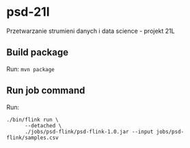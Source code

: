 # psd-21l
Przetwarzanie strumieni danych i data science - projekt 21L

## Build package

Run: `mvn package`

## Run job command

Run: 

```
./bin/flink run \
      --detached \
      ./jobs/psd-flink/psd-flink-1.0.jar --input jobs/psd-flink/samples.csv
```
